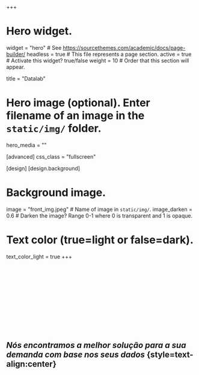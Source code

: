 +++
# Hero widget.
widget = "hero"  # See https://sourcethemes.com/academic/docs/page-builder/
headless = true  # This file represents a page section.
active = true  # Activate this widget? true/false
weight = 10  # Order that this section will appear.

title = "Datalab"

# Hero image (optional). Enter filename of an image in the `static/img/` folder.
hero_media = ""

[advanced]
  css_class = "fullscreen"

[design]
[design.background]
  # Background image.
  image = "front_img.jpeg"  # Name of image in `static/img/`.
  image_darken = 0.6  # Darken the image? Range 0-1 where 0 is transparent and 1 is opaque.

  # Text color (true=light or false=dark).
  text_color_light = true
+++
&nbsp;

&nbsp;

&nbsp;

&nbsp;

&nbsp;

&nbsp;

&nbsp;
## _Nós encontramos a melhor solução para a sua demanda com base nos seus dados_ {style=text-align:center}
&nbsp;

&nbsp;

&nbsp;

&nbsp;

&nbsp;

&nbsp;

&nbsp;

